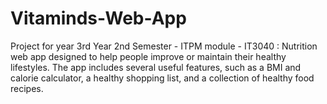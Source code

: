 # Vitaminds-Web-App
Project for year 3rd Year 2nd Semester - ITPM module - IT3040 : Nutrition web app designed to help people improve or maintain their healthy lifestyles. The app includes several useful features, such  as a BMI and calorie calculator, a healthy shopping list, and a collection of healthy food recipes. 

